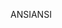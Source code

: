 <span data-ttu-id="0f989-101">ANSI</span><span class="sxs-lookup"><span data-stu-id="0f989-101">ANSI</span></span>